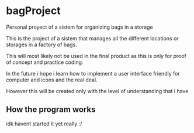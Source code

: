 # bagProject
Personal proyect of a sistem for organizing bags in a storage

This is the project of a sistem that manages all the different locations or storages in a factory of bags.

This will most likely not be used in the final product as this is only for proof of concept and practice coding.

In the future i hope i learn how to implement a user interface friendly for computer and icons and the real deal.

However this will be created only with the level of understanding that i have

## How the program works

idk havent started it yet really :/
